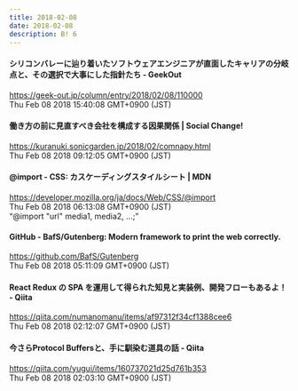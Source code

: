 ```yaml
---
title: 2018-02-08
date: 2018-02-08
description: B! 6
---
```


#### シリコンバレーに辿り着いたソフトウェアエンジニアが直面したキャリアの分岐点と、その選択で大事にした指針たち - GeekOut
https://geek-out.jp/column/entry/2018/02/08/110000<br>
Thu Feb 08 2018 15:40:08 GMT+0900 (JST)<br>


#### 働き方の前に見直すべき会社を構成する因果関係 | Social Change!
https://kuranuki.sonicgarden.jp/2018/02/comnapy.html<br>
Thu Feb 08 2018 09:12:05 GMT+0900 (JST)<br>


#### @import - CSS: カスケーディングスタイルシート | MDN
https://developer.mozilla.org/ja/docs/Web/CSS/@import<br>
Thu Feb 08 2018 06:13:08 GMT+0900 (JST)<br>
“@import "url" media1, media2, ...;”


#### GitHub - BafS/Gutenberg: Modern framework to print the web correctly.
https://github.com/BafS/Gutenberg<br>
Thu Feb 08 2018 05:11:09 GMT+0900 (JST)<br>


#### React Redux の SPA を運用して得られた知見と実装例、開発フローもあるよ！ - Qiita
https://qiita.com/numanomanu/items/af97312f34cf1388cee6<br>
Thu Feb 08 2018 02:12:07 GMT+0900 (JST)<br>


#### 今さらProtocol Buffersと、手に馴染む道具の話 - Qiita
https://qiita.com/yugui/items/160737021d25d761b353<br>
Thu Feb 08 2018 02:03:10 GMT+0900 (JST)<br>


